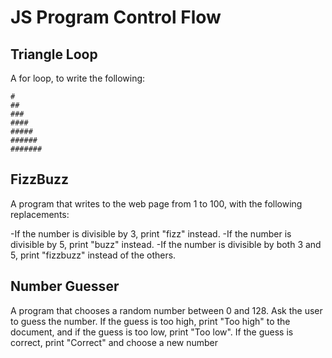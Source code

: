 # JS Program Control Flow

## Triangle Loop
A for loop, to write the following:
```
#
##
###
####
#####
######
#######
```

## FizzBuzz
A program that writes to the web page from 1 to 100, with the following replacements:

-If the number is divisible by 3, print "fizz" instead.
-If the number is divisible by 5, print "buzz" instead.
-If the number is divisible by both 3 and 5, print "fizzbuzz" instead of the others.

## Number Guesser
A program that chooses a random number between 0 and 128.  Ask the user to guess the number.  If the guess is too high, print "Too high" to the document, and if the guess is too low, print "Too low". If the guess is correct, print "Correct" and choose a new number
